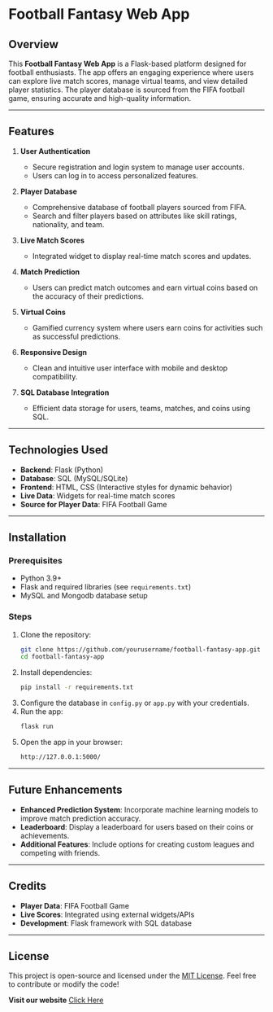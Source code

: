 # Football Fantasy Web App

## Overview
This **Football Fantasy Web App** is a Flask-based platform designed for football enthusiasts. The app offers an engaging experience where users can explore live match scores, manage virtual teams, and view detailed player statistics. The player database is sourced from the FIFA football game, ensuring accurate and high-quality information.

---

## Features
1. **User Authentication**
   - Secure registration and login system to manage user accounts.
   - Users can log in to access personalized features.

2. **Player Database**
   - Comprehensive database of football players sourced from FIFA.
   - Search and filter players based on attributes like skill ratings, nationality, and team.

3. **Live Match Scores**
   - Integrated widget to display real-time match scores and updates.

4. **Match Prediction**
   - Users can predict match outcomes and earn virtual coins based on the accuracy of their predictions.

5. **Virtual Coins**
   - Gamified currency system where users earn coins for activities such as successful predictions.

6. **Responsive Design**
   - Clean and intuitive user interface with mobile and desktop compatibility.

7. **SQL Database Integration**
   - Efficient data storage for users, teams, matches, and coins using SQL.

---

## Technologies Used
- **Backend**: Flask (Python)
- **Database**: SQL (MySQL/SQLite)
- **Frontend**: HTML, CSS (Interactive styles for dynamic behavior)
- **Live Data**: Widgets for real-time match scores
- **Source for Player Data**: FIFA Football Game

---

## Installation
### Prerequisites
- Python 3.9+
- Flask and required libraries (see `requirements.txt`)
- MySQL and Mongodb database setup

### Steps
1. Clone the repository:
   ```bash
   git clone https://github.com/yourusername/football-fantasy-app.git
   cd football-fantasy-app
   ```
2. Install dependencies:
   ```bash
   pip install -r requirements.txt
   ```
3. Configure the database in `config.py` or `app.py` with your credentials.
4. Run the app:
   ```bash
   flask run
   ```
5. Open the app in your browser:
   ```bash
   http://127.0.0.1:5000/
   ```

---

## Future Enhancements
- **Enhanced Prediction System**: Incorporate machine learning models to improve match prediction accuracy.
- **Leaderboard**: Display a leaderboard for users based on their coins or achievements.
- **Additional Features**: Include options for creating custom leagues and competing with friends.

---

## Credits
- **Player Data**: FIFA Football Game
- **Live Scores**: Integrated using external widgets/APIs
- **Development**: Flask framework with SQL database

---

## License
This project is open-source and licensed under the [MIT License](LICENSE). Feel free to contribute or modify the code!

**Visit our website**
[Click Here](https://nexus-ayzn.onrender.com)
